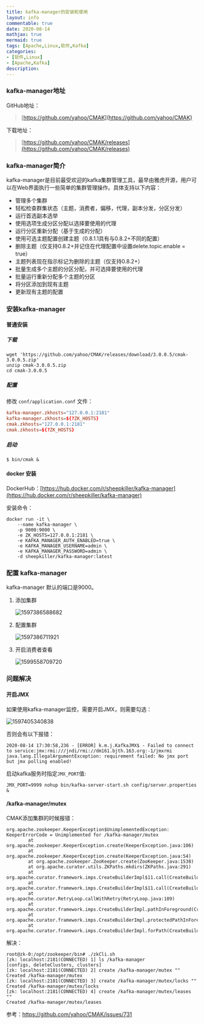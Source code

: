 ```yaml
---
title: kafka-manager的安装和使用
layout: info
commentable: true
date: 2020-08-14
mathjax: true
mermaid: true
tags: [Apache,Linux,软件,Kafka]
categories: 
- [软件,Linux]
- [Apache,Kafka]
description: 
---
```


### kafka-manager地址

GitHub地址：

> [https://github.com/yahoo/CMAK](https://github.com/yahoo/CMAK)

下载地址：

> [https://github.com/yahoo/CMAK/releases](https://github.com/yahoo/CMAK/releases)

### kafka-manager简介

kafka-manager是目前最受欢迎的kafka集群管理工具，最早由雅虎开源，用户可以在Web界面执行一些简单的集群管理操作。具体支持以下内容：

- 管理多个集群
- 轻松检查群集状态（主题，消费者，偏移，代理，副本分发，分区分发）
- 运行首选副本选举
- 使用选项生成分区分配以选择要使用的代理
- 运行分区重新分配（基于生成的分配）
- 使用可选主题配置创建主题（0.8.1.1具有与0.8.2+不同的配置）
- 删除主题（仅支持0.8.2+并记住在代理配置中设置delete.topic.enable = true）
- 主题列表现在指示标记为删除的主题（仅支持0.8.2+）
- 批量生成多个主题的分区分配，并可选择要使用的代理
- 批量运行重新分配多个主题的分区
- 将分区添加到现有主题
- 更新现有主题的配置

### 安装kafka-manager

#### 普通安装

##### 下载

```
wget 'https://github.com/yahoo/CMAK/releases/download/3.0.0.5/cmak-3.0.0.5.zip'
unzip cmak-3.0.0.5.zip
cd cmak-3.0.0.5
```

##### 配置

修改  `conf/application.conf` 文件：

```conf
kafka-manager.zkhosts="127.0.0.1:2181"
kafka-manager.zkhosts=${?ZK_HOSTS}
cmak.zkhosts="127.0.0.1:2181"
cmak.zkhosts=${?ZK_HOSTS}
```

##### 启动

```
$ bin/cmak &
```

#### docker 安装

DockerHub：[https://hub.docker.com/r/sheepkiller/kafka-manager](https://hub.docker.com/r/sheepkiller/kafka-manager)

安装命令：

```shell
docker run -it \
	--name kafka-manager \
	-p 9000:9000 \
	-e ZK_HOSTS=127.0.0.1:2181 \
	-e KAFKA_MANAGER_AUTH_ENABLED=true \
	-e KAFKA_MANAGER_USERNAME=admin \
	-e KAFKA_MANAGER_PASSWORD=admin \
	-d sheepkiller/kafka-manager:latest
```

### 配置 kafka-manager

kafka-manager 默认的端口是9000。

1. 添加集群

   ![1597386588682](/images/2020/08/1597386588682.png)

2. 配置集群

   ![1597386711921](/images/2020/08/1597386711921.png)
   
3. 开启消费者查看

   ![1599558709720](/images/2020/08/1599558709720.png)

### 问题解决

#### 开启JMX

如果使用kafka-manager监控，需要开启JMX，则需要勾选：

![1597405340838](/images/2020/08/1597405340838.png)

否则会有以下报错：

```
2020-08-14 17:30:58,236 - [ERROR] k.m.j.KafkaJMX$ - Failed to connect to service:jmx:rmi:///jndi/rmi://dm161.bjth.163.org:-1/jmxrmi
java.lang.IllegalArgumentException: requirement failed: No jmx port but jmx polling enabled!
```

启动kafka服务时指定`JMX_PORT`值:

```
JMX_PORT=9999 nohup bin/kafka-server-start.sh config/server.properties &
```

#### /kafka-manager/mutex

CMAK添加集群的时候报错：

```
org.apache.zookeeper.KeeperException$UnimplementedException: KeeperErrorCode = Unimplemented for /kafka-manager/mutex
        at org.apache.zookeeper.KeeperException.create(KeeperException.java:106)
        at org.apache.zookeeper.KeeperException.create(KeeperException.java:54)
        at org.apache.zookeeper.ZooKeeper.create(ZooKeeper.java:1538)
        at org.apache.curator.utils.ZKPaths.mkdirs(ZKPaths.java:291)
        at org.apache.curator.framework.imps.CreateBuilderImpl$11.call(CreateBuilderImpl.java:746)
        at org.apache.curator.framework.imps.CreateBuilderImpl$11.call(CreateBuilderImpl.java:723)
        at org.apache.curator.RetryLoop.callWithRetry(RetryLoop.java:109)
        at org.apache.curator.framework.imps.CreateBuilderImpl.pathInForeground(CreateBuilderImpl.java:720)
        at org.apache.curator.framework.imps.CreateBuilderImpl.protectedPathInForeground(CreateBuilderImpl.java:484)
        at org.apache.curator.framework.imps.CreateBuilderImpl.forPath(CreateBuilderImpl.java:474)
```

解决：

```
root@zk-0:/opt/zookeeper/bin# ./zkCli.sh
[zk: localhost:2181(CONNECTED) 1] ls /kafka-manager
[configs, deleteClusters, clusters]
[zk: localhost:2181(CONNECTED) 2] create /kafka-manager/mutex ""
Created /kafka-manager/mutex
[zk: localhost:2181(CONNECTED) 3] create /kafka-manager/mutex/locks ""
Created /kafka-manager/mutex/locks
[zk: localhost:2181(CONNECTED) 4] create /kafka-manager/mutex/leases ""
Created /kafka-manager/mutex/leases
```

参考：https://github.com/yahoo/CMAK/issues/731